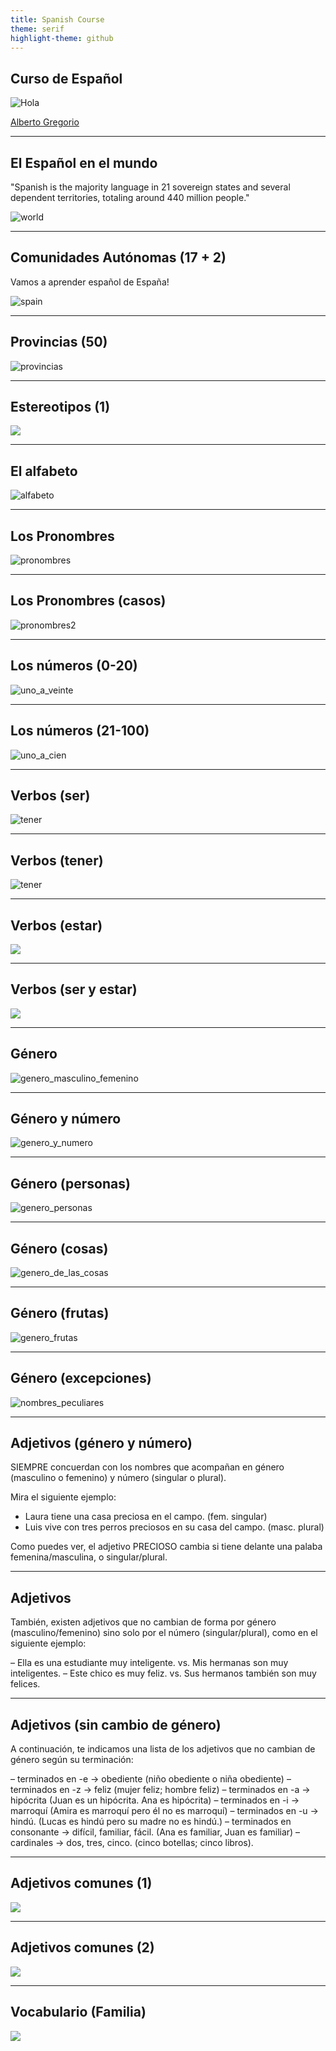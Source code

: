 ```yaml
---
title: Spanish Course
theme: serif
highlight-theme: github
---
```


## Curso de Español

![Hola](images/spanish.png)

[Alberto Gregorio](https://albertogregorio.com)

---

## El Español en el mundo

"Spanish is the majority language in 21 sovereign states and several dependent territories, totaling around 440 million people."

![world](images/spanish_in_world.bmp)

----

## Comunidades Autónomas (17 + 2)

Vamos a aprender español de España!

![spain](images/spain.bmp)

----

## Provincias (50)

![provincias](images/provincias.bmp)

----

## Estereotipos (1)

![](images/estereotipos-emoticonos.jpg)

---

## El alfabeto

![alfabeto](images/alfabeto.bmp)

---

## Los Pronombres

![pronombres](images/pronombres.bmp)

----

## Los Pronombres (casos)

![pronombres2](images/pronombres2.bmp)

---

## Los números (0-20)

![uno_a_veinte](images/uno_a_veinte.bmp)

----

## Los números (21-100)

![uno_a_cien](images/uno_a_cien.bmp)

---

## Verbos (ser)

![tener](images/verbo_ser.jpg)

----

## Verbos (tener)

![tener](images/verbo_tener.bmp)

----

## Verbos (estar)

![](images/verbo_estar.jpg)

----

## Verbos (ser y estar)

![](images/ser_estar.png) 

---

## Género

![genero_masculino_femenino](images/genero_masculino_femenino.bmp)

----

## Género y número

![genero_y_numero](images/genero_y_numero.bmp)

----


## Género (personas)

![genero_personas](images/genero_personas.bmp)

----

## Género (cosas)

![genero_de_las_cosas](images/genero_de_las_cosas.bmp)

----

## Género (frutas)

![genero_frutas](images/genero_frutas.bmp)

----

## Género (excepciones)

![nombres_peculiares](images/nombres_peculiares.jpg)

---

## Adjetivos (género y número)

SIEMPRE concuerdan con los nombres que acompañan en género (masculino o femenino) y número (singular o plural).

Mira el siguiente ejemplo:

* Laura tiene una casa preciosa en el campo. (fem. singular)
* Luis vive con tres perros preciosos en su casa del campo. (masc. plural)

Como puedes ver, el adjetivo PRECIOSO cambia si tiene delante una palaba femenina/masculina, o singular/plural.

----

## Adjetivos

También, existen adjetivos que no cambian de forma por género (masculino/femenino) sino solo por el número (singular/plural), como en el siguiente ejemplo:

– Ella es una estudiante muy inteligente. vs. Mis hermanas son muy inteligentes.
– Este chico es muy feliz. vs. Sus hermanos también son muy felices.

----

## Adjetivos (sin cambio de género)

A continuación, te indicamos una lista de los adjetivos que no cambian de género según su terminación:

– terminados en -e → obediente (niño obediente o niña obediente)
– terminados en -z → feliz (mujer feliz; hombre feliz)
– terminados en -a → hipócrita (Juan es un hipócrita. Ana es hipócrita)
– terminados en -i → marroquí (Amira es marroquí pero él no es marroquí)
– terminados en -u → hindú. (Lucas es hindú pero su madre no es hindú.)
– terminados en consonante → difícil, familiar, fácil. (Ana es familiar, Juan es familiar)
– cardinales → dos, tres, cinco. (cinco botellas; cinco libros).

----

## Adjetivos comunes (1)

![](images/50-adjetivos-más-usados_1.jpg)

----

## Adjetivos comunes (2)

![](images/50-adjetivos-más-usados_2.jpg)

---

## Vocabulario (Familia)

![](images/familia.jpg)
